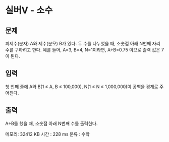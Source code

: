 # 실버V - 소수

## 문제
피제수(분자) A와 제수(분모) B가 있다. 두 수를 나누었을 때, 소숫점 아래 N번째 자리수를 구하려고 한다. 예를 들어, A=3, B=4, N=1이라면, A÷B=0.75 이므로 출력 값은 7이 된다.

## 입력
첫 번째 줄에 A와 B(1 ≤ A, B ≤ 100,000), N(1 ≤ N ≤ 1,000,000)이 공백을 경계로 주어진다.

## 출력 
A÷B를 했을 때, 소숫점 아래 N번째 수를 출력한다.

메모리: 32412 KB
시간 : 228 ms
분류 : 수학